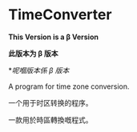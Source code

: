 # TimeConverter

**This Version is a β Version**

**此版本为 β 版本**

**呢嗰版本係 β 版本*

A program for time zone conversion.

一个用于时区转换的程序。

一款用於時區轉換嘅程式。
